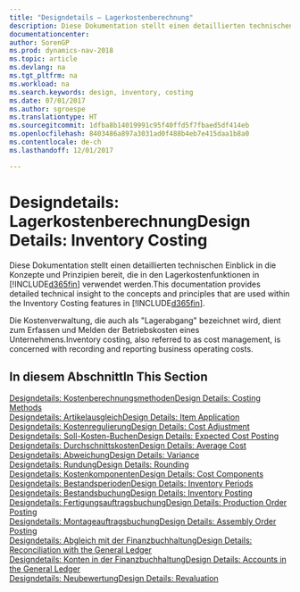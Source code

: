 ```yaml
---
title: "Designdetails – Lagerkostenberechnung"
description: Diese Dokumentation stellt einen detaillierten technischen Einblick in die Konzepte und Prinzipien bereit, die in den Lagerkostenfunktionen in [!INCLUDE[d365fin](includes/d365fin_md.md)] verwendet werden.
documentationcenter: 
author: SorenGP
ms.prod: dynamics-nav-2018
ms.topic: article
ms.devlang: na
ms.tgt_pltfrm: na
ms.workload: na
ms.search.keywords: design, inventory, costing
ms.date: 07/01/2017
ms.author: sgroespe
ms.translationtype: HT
ms.sourcegitcommit: 1dfba8b14019991c95f40ffd5f7fbaed5df414eb
ms.openlocfilehash: 8403486a897a3031ad0f488b4eb7e415daa1b8a0
ms.contentlocale: de-ch
ms.lasthandoff: 12/01/2017

---
```

# <a name="design-details-inventory-costing"></a><span data-ttu-id="3fad1-103">Designdetails: Lagerkostenberechnung</span><span class="sxs-lookup"><span data-stu-id="3fad1-103">Design Details: Inventory Costing</span></span>
<span data-ttu-id="3fad1-104">Diese Dokumentation stellt einen detaillierten technischen Einblick in die Konzepte und Prinzipien bereit, die in den Lagerkostenfunktionen in [!INCLUDE[d365fin](includes/d365fin_md.md)] verwendet werden.</span><span class="sxs-lookup"><span data-stu-id="3fad1-104">This documentation provides detailed technical insight to the concepts and principles that are used within the Inventory Costing features in [!INCLUDE[d365fin](includes/d365fin_md.md)].</span></span>  

<span data-ttu-id="3fad1-105">Die Kostenverwaltung, die auch als "Lagerabgang" bezeichnet wird, dient zum Erfassen und Melden der Betriebskosten eines Unternehmens.</span><span class="sxs-lookup"><span data-stu-id="3fad1-105">Inventory costing, also referred to as cost management, is concerned with recording and reporting business operating costs.</span></span>  

## <a name="in-this-section"></a><span data-ttu-id="3fad1-106">In diesem Abschnitt</span><span class="sxs-lookup"><span data-stu-id="3fad1-106">In This Section</span></span>  
[<span data-ttu-id="3fad1-107">Designdetails: Kostenberechnungsmethoden</span><span class="sxs-lookup"><span data-stu-id="3fad1-107">Design Details: Costing Methods</span></span>](design-details-costing-methods.md)  
[<span data-ttu-id="3fad1-108">Designdetails: Artikelausgleich</span><span class="sxs-lookup"><span data-stu-id="3fad1-108">Design Details: Item Application</span></span>](design-details-item-application.md)  
[<span data-ttu-id="3fad1-109">Designdetails: Kostenregulierung</span><span class="sxs-lookup"><span data-stu-id="3fad1-109">Design Details: Cost Adjustment</span></span>](design-details-cost-adjustment.md)  
[<span data-ttu-id="3fad1-110">Designdetails: Soll-Kosten-Buchen</span><span class="sxs-lookup"><span data-stu-id="3fad1-110">Design Details: Expected Cost Posting</span></span>](design-details-expected-cost-posting.md)  
[<span data-ttu-id="3fad1-111">Designdetails: Durchschnittskosten</span><span class="sxs-lookup"><span data-stu-id="3fad1-111">Design Details: Average Cost</span></span>](design-details-average-cost.md)  
[<span data-ttu-id="3fad1-112">Designdetails: Abweichung</span><span class="sxs-lookup"><span data-stu-id="3fad1-112">Design Details: Variance</span></span>](design-details-variance.md)  
[<span data-ttu-id="3fad1-113">Designdetails: Rundung</span><span class="sxs-lookup"><span data-stu-id="3fad1-113">Design Details: Rounding</span></span>](design-details-rounding.md)  
[<span data-ttu-id="3fad1-114">Designdetails: Kostenkomponenten</span><span class="sxs-lookup"><span data-stu-id="3fad1-114">Design Details: Cost Components</span></span>](design-details-cost-components.md)  
[<span data-ttu-id="3fad1-115">Designdetails: Bestandsperioden</span><span class="sxs-lookup"><span data-stu-id="3fad1-115">Design Details: Inventory Periods</span></span>](design-details-inventory-periods.md)  
[<span data-ttu-id="3fad1-116">Designdetails: Bestandsbuchung</span><span class="sxs-lookup"><span data-stu-id="3fad1-116">Design Details: Inventory Posting</span></span>](design-details-inventory-posting.md)  
[<span data-ttu-id="3fad1-117">Designdetails: Fertigungsauftragsbuchung</span><span class="sxs-lookup"><span data-stu-id="3fad1-117">Design Details: Production Order Posting</span></span>](design-details-production-order-posting.md)  
[<span data-ttu-id="3fad1-118">Designdetails: Montageauftragsbuchung</span><span class="sxs-lookup"><span data-stu-id="3fad1-118">Design Details: Assembly Order Posting</span></span>](design-details-assembly-order-posting.md)  
[<span data-ttu-id="3fad1-119">Designdetails: Abgleich mit der Finanzbuchhaltung</span><span class="sxs-lookup"><span data-stu-id="3fad1-119">Design Details: Reconciliation with the General Ledger</span></span>](design-details-reconciliation-with-the-general-ledger.md)  
[<span data-ttu-id="3fad1-120">Designdetails: Konten in der Finanzbuchhaltung</span><span class="sxs-lookup"><span data-stu-id="3fad1-120">Design Details: Accounts in the General Ledger</span></span>](design-details-accounts-in-the-general-ledger.md)  
[<span data-ttu-id="3fad1-121">Designdetails: Neubewertung</span><span class="sxs-lookup"><span data-stu-id="3fad1-121">Design Details: Revaluation</span></span>](design-details-revaluation.md)


